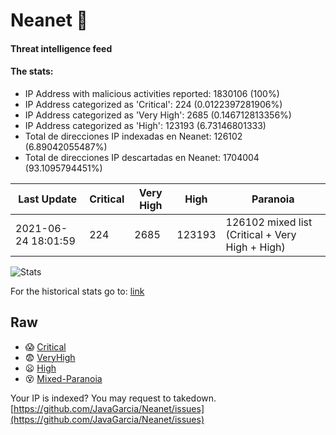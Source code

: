 # Neanet :hocho:
#### Threat intelligence feed
#### The stats:

- IP Address with malicious activities reported: 1830106 (100%)
- IP Address categorized as 'Critical':  224 (0.0122397281906%)
- IP Address categorized as 'Very High':  2685 (0.146712813356%)
- IP Address categorized as 'High':  123193 (6.73146801333)
- Total de direcciones IP indexadas en Neanet:  126102 (6.89042055487%)
- Total de direcciones IP descartadas en Neanet:  1704004 (93.1095794451%)

| Last Update | Critical | Very High | High | Paranoia |
| --- | --- | --- | --- | --- |
| 2021-06-24 18:01:59 | 224 | 2685 | 123193 | 126102 mixed list (Critical + Very High + High)|

![Stats](https://docs.google.com/spreadsheets/d/e/2PACX-1vSnaNMIXVabIpDJjufMlzH7poXnshF3mgd8Is1g9ytUEzVsP5my4Trn8f-xkoLLQ38xpL3HtmUexLo6/pubchart?oid=501124687&format=image)

For the historical stats go to: [link](/stats.csv)
## Raw
- :scream: [Critical](https://raw.githubusercontent.com/JavaGarcia/Neanet/master/blacklists/neanet_critical.txt)
- :fearful: [VeryHigh](https://raw.githubusercontent.com/JavaGarcia/Neanet/master/blacklists/neanet_veryHigh.txtt)
- :frowning: [High](https://raw.githubusercontent.com/JavaGarcia/Neanet/master/blacklists/neanet_high.txt)
- :dizzy_face: [Mixed-Paranoia](https://raw.githubusercontent.com/JavaGarcia/Neanet/master/blacklists/neanet_all.txt)


Your IP is indexed? You may request to takedown. [https://github.com/JavaGarcia/Neanet/issues](https://github.com/JavaGarcia/Neanet/issues)
































































































































































































































































































































































































































































































































































































































































































































































































































































































































































































































































































































































































































































































































































































































































































































































































































































































































































































































































































































































































































































































































































































































































































































































































































































































































































































































































































































































































































































































































































































































































































































































































































































































































































































































































































































































































































































































































































































































































































































































































































































































































































































































































































































































































































































































































































































































































































































































































































































































































































































































































































































































































































































































































































































































































































































































































































































































































































































































































































































































































































































































































































































































































































































































































































































































































































































































































































































































































































































































































































































































































































































































































































































































































































































